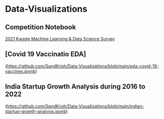 # Data-Visualizations
## Competition Notebook 
[2021 Kaggle Machine Learning & Data Science Survey](https://github.com/SandKrish/Data-Visualizations/blob/main/detailed-eda-kaggle-survey-2021.ipynb)

## [Covid 19 Vaccinatio EDA]
(https://github.com/SandKrish/Data-Visualizations/blob/main/eda-covid-19-vaccines.ipynb)

## India Startup Growth Analysis during 2016 to 2022
(https://github.com/SandKrish/Data-Visualizations/blob/main/indian-startup-growth-analysis.ipynb)
